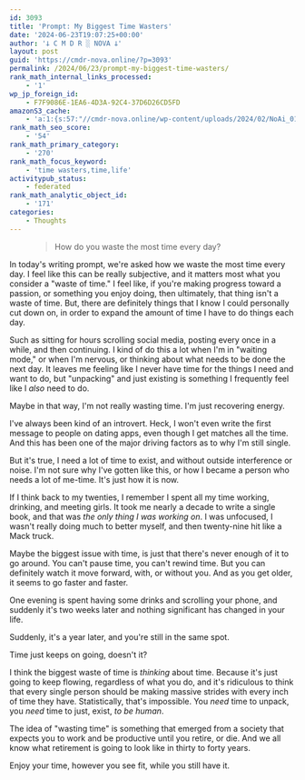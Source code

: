 ```yaml
---
id: 3093
title: 'Prompt: My Biggest Time Wasters'
date: '2024-06-23T19:07:25+00:00'
author: '𐕣 C M D R ░ NOVA 𐕣'
layout: post
guid: 'https://cmdr-nova.online/?p=3093'
permalink: /2024/06/23/prompt-my-biggest-time-wasters/
rank_math_internal_links_processed:
    - '1'
wp_jp_foreign_id:
    - F7F9086E-1EA6-4D3A-92C4-37D6D26CD5FD
amazonS3_cache:
    - 'a:1:{s:57:"//cmdr-nova.online/wp-content/uploads/2024/02/NoAi_01.png";a:1:{s:9:"timestamp";i:1721625317;}}'
rank_math_seo_score:
    - '54'
rank_math_primary_category:
    - '270'
rank_math_focus_keyword:
    - 'time wasters,time,life'
activitypub_status:
    - federated
rank_math_analytic_object_id:
    - '171'
categories:
    - Thoughts
---
```


<!-- wp:pullquote -->
<figure class="wp-block-pullquote"><blockquote><p>How do you waste the most time every day?</p></blockquote></figure>
<!-- /wp:pullquote -->

<!-- wp:paragraph -->
<p>In today's writing prompt, we're asked how we waste the most time every day. I feel like this can be really subjective, and it matters most what you consider a "waste of time." I feel like, if you're making progress toward a passion, or something you enjoy doing, then ultimately, that thing isn't a waste of time. But, there are definitely things that I know I could personally cut down on, in order to expand the amount of time I have to do things each day.</p>
<!-- /wp:paragraph -->

<!-- wp:paragraph -->
<p>Such as sitting for hours scrolling social media, posting every once in a while, and then continuing. I kind of do this a lot when I'm in "waiting mode," or when I'm nervous, or thinking about what needs to be done the next day. It leaves me feeling like I never have time for the things I need and want to do, but "unpacking" and just existing is something I frequently feel like I <em>also</em> need to do.</p>
<!-- /wp:paragraph -->

<!-- wp:paragraph -->
<p>Maybe in that way, I'm not really wasting time. I'm just recovering energy.</p>
<!-- /wp:paragraph -->

<!-- wp:paragraph -->
<p>I've always been kind of an introvert. Heck, I won't even write the first message to people on dating apps, even though I get matches all the time. And this has been one of the major driving factors as to why I'm still single.</p>
<!-- /wp:paragraph -->

<!-- wp:paragraph -->
<p>But it's true, I need a lot of time to exist, and without outside interference or noise. I'm not sure why I've gotten like this, or how I became a person who needs a lot of me-time. It's just how it is now.</p>
<!-- /wp:paragraph -->

<!-- wp:paragraph -->
<p>If I think back to my twenties, I remember I spent all my time working, drinking, and meeting girls. It took me nearly a decade to write a single book, and that was <em>the only thing I was working on</em>. I was unfocused, I wasn't really doing much to better myself, and then twenty-nine hit like a Mack truck.</p>
<!-- /wp:paragraph -->

<!-- wp:paragraph -->
<p>Maybe the biggest issue with time, is just that there's never enough of it to go around. You can't pause time, you can't rewind time. But you can definitely watch it move forward, with, or without you. And as you get older, it seems to go faster and faster.</p>
<!-- /wp:paragraph -->

<!-- wp:paragraph -->
<p>One evening is spent having some drinks and scrolling your phone, and suddenly it's two weeks later and nothing significant has changed in your life.</p>
<!-- /wp:paragraph -->

<!-- wp:paragraph -->
<p>Suddenly, it's a year later, and you're still in the same spot.</p>
<!-- /wp:paragraph -->

<!-- wp:paragraph -->
<p>Time just keeps on going, doesn't it?</p>
<!-- /wp:paragraph -->

<!-- wp:paragraph -->
<p>I think the biggest waste of time is <em>thinking</em> about time. Because it's just going to keep flowing, regardless of what you do, and it's ridiculous to think that every single person should be making massive strides with every inch of time they have. Statistically, that's impossible. You <em>need</em> time to unpack, you <em>need</em> time to just, exist, <em>to be human</em>.</p>
<!-- /wp:paragraph -->

<!-- wp:paragraph -->
<p>The idea of "wasting time" is something that emerged from a society that expects you to work and be productive until you retire, or die. And we all know what retirement is going to look like in thirty to forty years.</p>
<!-- /wp:paragraph -->

<!-- wp:paragraph -->
<p>Enjoy your time, however you see fit, while you still have it.</p>
<!-- /wp:paragraph -->
